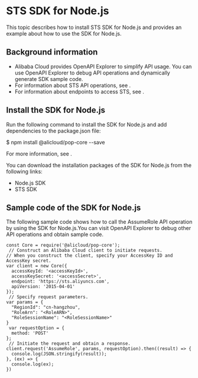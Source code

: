 # STS SDK for Node.js

This topic describes how to install STS SDK for Node.js and provides an example about how to use the SDK for Node.js.

## Background information

-   Alibaba Cloud provides OpenAPI Explorer to simplify API usage. You can use OpenAPI Explorer to debug API operations and dynamically generate SDK sample code.
-   For information about STS API operations, see .
-   For information about endpoints to access STS, see .

## Install the SDK for Node.js

Run the following command to install the SDK for Node.js and add dependencies to the package.json file:

$ npm install @alicloud/pop-core --save

For more information, see .

You can download the installation packages of the SDK for Node.js from the following links:

-   Node.js SDK
-   STS SDK

## Sample code of the SDK for Node.js

The following sample code shows how to call the AssumeRole API operation by using the SDK for Node.js.You can visit OpenAPI Explorer to debug other API operations and obtain sample code.

```
const Core = require('@alicloud/pop-core');
 // Construct an Alibaba Cloud client to initiate requests.
// When you construct the client, specify your AccessKey ID and AccessKey secret.
var client = new Core({
  accessKeyId: '<accessKeyId>',
  accessKeySecret: '<accessSecret>',
  endpoint: 'https://sts.aliyuncs.com',
  apiVersion: '2015-04-01'
});
 // Specify request parameters.
var params = {
  "RegionId": "cn-hangzhou",
  "RoleArn": "<RoleARN>",
  "RoleSessionName": "<RoleSessionName>"
}
 var requestOption = {
  method: 'POST'
};
 // Initiate the request and obtain a response.
client.request('AssumeRole', params, requestOption).then((result) => {
  console.log(JSON.stringify(result));
}, (ex) => {
  console.log(ex);
})           
```


